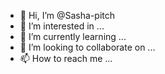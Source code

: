 - 👋 Hi, I’m @Sasha-pitch
- 👀 I’m interested in ...
- 🌱 I’m currently learning ...
- 💞️ I’m looking to collaborate on ...
- 📫 How to reach me ...

<!---
Sasha-pitch/Sasha-pitch is a ✨ special ✨ repository because its `README.md` (this file) appears on your GitHub profile.
You can click the Preview link to take a look at your changes.
--->
